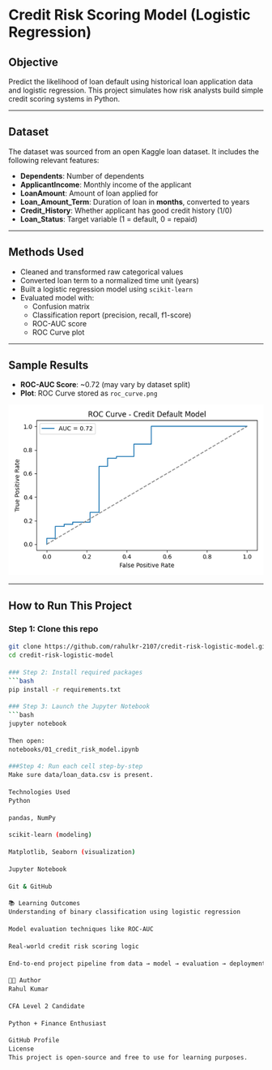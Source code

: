 # Credit Risk Scoring Model (Logistic Regression)

## Objective

Predict the likelihood of loan default using historical loan application data and logistic regression. This project simulates how risk analysts build simple credit scoring systems in Python.

---

## Dataset

The dataset was sourced from an open Kaggle loan dataset. It includes the following relevant features:

- **Dependents**: Number of dependents
- **ApplicantIncome**: Monthly income of the applicant
- **LoanAmount**: Amount of loan applied for
- **Loan_Amount_Term**: Duration of loan in **months**, converted to years
- **Credit_History**: Whether applicant has good credit history (1/0)
- **Loan_Status**: Target variable (1 = default, 0 = repaid)

---

## Methods Used

- Cleaned and transformed raw categorical values
- Converted loan term to a normalized time unit (years)
- Built a logistic regression model using `scikit-learn`
- Evaluated model with:
  - Confusion matrix
  - Classification report (precision, recall, f1-score)
  - ROC-AUC score
  - ROC Curve plot

---

## Sample Results

- **ROC-AUC Score**: ~0.72 (may vary by dataset split)
- **Plot**: ROC Curve stored as `roc_curve.png`

![ROC Curve](roc_curve.png)

---

## How to Run This Project

### Step 1: Clone this repo
```bash
git clone https://github.com/rahulkr-2107/credit-risk-logistic-model.git
cd credit-risk-logistic-model

### Step 2: Install required packages
```bash
pip install -r requirements.txt

### Step 3: Launch the Jupyter Notebook
```bash
jupyter notebook

Then open:
notebooks/01_credit_risk_model.ipynb

###Step 4: Run each cell step-by-step
Make sure data/loan_data.csv is present.

Technologies Used
Python

pandas, NumPy

scikit-learn (modeling)

Matplotlib, Seaborn (visualization)

Jupyter Notebook

Git & GitHub

📚 Learning Outcomes
Understanding of binary classification using logistic regression

Model evaluation techniques like ROC-AUC

Real-world credit risk scoring logic

End-to-end project pipeline from data → model → evaluation → deployment

👨‍💻 Author
Rahul Kumar

CFA Level 2 Candidate

Python + Finance Enthusiast

GitHub Profile
License
This project is open-source and free to use for learning purposes.

